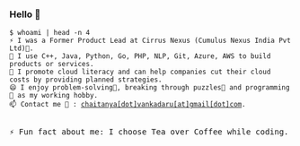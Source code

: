 <!--
**EarthlyAlien/EarthlyAlien** is a ✨ _special_ ✨ repository because its `README.md` (this file) appears on your GitHub profile.

Here are some ideas to get you started:

- 🔭 I’m currently working on ...
- 🌱 I’m currently learning ...
- 👯 I’m looking to collaborate on ...
- 🤔 I’m looking for help with ...
- 💬 Ask me about ...
- 📫 How to reach me: ...
- 😄 Pronouns: ...
- ⚡ Fun fact: ...
-->

### Hello 👋  

<html>
<pre>
<code class="language-bash">$ whoami | head -n 4
⚡ I was a Former Product Lead at Cirrus Nexus (Cumulus Nexus India Pvt Ltd)🧮. 
👯 I use C++, Java, Python, Go, PHP, NLP, Git, Azure, AWS to build products or services.
💬 I promote cloud literacy and can help companies cut their cloud costs by providing planned strategies. 
😄 I enjoy problem-solving🔭, breaking through puzzles🧩 and programming 👾 as my working hobby.
📫 Contact me 📧 : <a href="mailto:chaitanya.vankadaru@gmail.com">chaitanya[dot]vankadaru[at]gmail[dot]com</a>. </code>

⚡ Fun fact about me: I choose Tea over Coffee while coding.
</pre>
</html>
